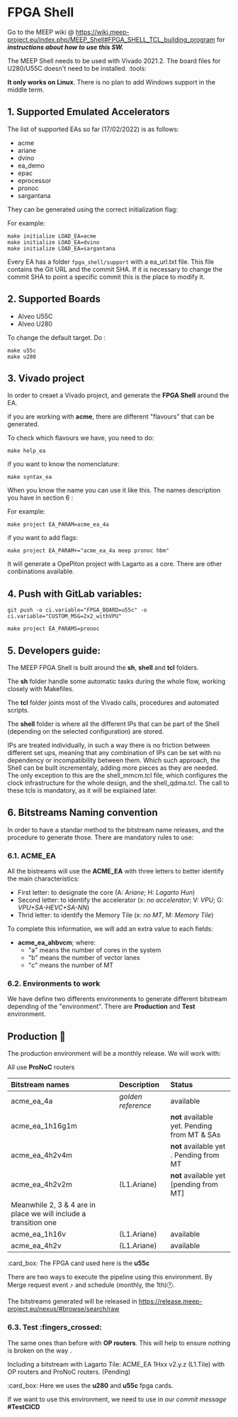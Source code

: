 # FPGA Shell
Go to the MEEP wiki @ https://wiki.meep-project.eu/index.php/MEEP_Shell#FPGA_SHELL_TCL_building_program for **_instructions about how to use this SW._**

The MEEP Shell needs to be used with Vivado 2021.2. The board files for U280/U55C doesn't need to be installed. :tools: 

**It only works on Linux**. There is no plan to add Windows support in the middle term. 

## 1.  Supported Emulated Accelerators

The list of supported EAs so far (17/02/2022) is as follows:

- acme
- ariane
- dvino
- ea_demo
- epac
- eprocessor
- pronoc
- sargantana

They can be generated using the correct initialization flag:

For example:

    make initialize LOAD_EA=acme
    make initialize LOAD_EA=dvino
    make initialize LOAD_EA=sargantana
    
Every EA has a folder  `fpga_shell/support` with a ea_url.txt file. This file contains the Git URL and the commit SHA. If it is necessary to change the commit SHA to point a specific commit this is the place to modify it.
 
## 2.  Supported Boards

- Alveo U55C
- Alveo U280

To change the default target. Do :

    make u55c
    make u280

## 3. Vivado project

In order to creaet a Vivado project, and generate the **FPGA Shell** around the EA. 


if you are working with **acme**, there are different "flavours" that can be generated. 

To check which flavours we have, you need to do:

    make help_ea

if you want to know the nomenclature:

    make syntax_ea

When you know the name you can use it like this. The names description you have in section 6 :

For example:

    make project EA_PARAM=acme_ea_4a

if you want to add flags:

    make project EA_PARAM+="acme_ea_4a meep pronoc hbm"

It will generate a OpePiton project with Lagarto as a core. There are other conbinations available. 



## 4.  Push with GitLab variables:

    git push -o ci.variable="FPGA_BOARD=u55c" -o ci.variable="CUSTOM_MSG=2x2_withVPU"

    make project EA_PARAMS=pronoc


## 5.  Developers guide:

The MEEP FPGA Shell is built around the **sh**, **shell** and **tcl** folders.

The **sh** folder handle some automatic tasks during the whole flow, working closely with Makefiles.

The **tcl** folder joints most of the Vivado calls, procedures and automated scripts.

The **shell** folder is where all the different IPs that can be part of the Shell (depending on the selected configuration) are stored.

IPs are treated individually, in such a way there is no friction between different set ups, meaning that any combination of IPs can be set with no dependency or incompatibility between them. Which such approach, the Shell can be built  incrementaly, adding more pieces as they are needed. The only exception to this are the shell_mmcm.tcl file, which configures the clock infrastructure for the 
whole design, and the shell_qdma.tcl. The call to these tcls is mandatory, as it will be explained later. 


## 6. Bitstreams Naming convention

In order to have a standar method to the bitstream name releases, and the procedure to generate those. There are mandatory rules to use:

### 6.1. ACME_EA

All the bistreams will use the **ACME_EA** with three letters to better identify the main characteristics:

* First letter: to designate the core (A: *Ariane*; H: *Lagarto Hun*)
* Second letter: to identify the accelerator (x: *no accelerator*; V: *VPU*; G: *VPU+SA-HEVC+SA-NN*)
* Thrid letter: to identify the Memory Tile (x: *no MT*, M: *Memory Tile*)

To complete this information, we will add an extra value to each fields:

* **acme_ea_ahbvcm**; where:  
  - "a" means the number of cores in the system
  - "b" means the number of vector lanes
  - "c" means the number of MT
### 6.2. Environments to work

We have define two differents environments to generate different bitstream depending of the "environment". There are **Production** and **Test** environment.
## Production 	:rocket:

The production environment will be a monthly release. We will work with:

All use **ProNoC** routers

| Bitstream names     | Description           | Status           | 
| :-----------------  |:----------------------| :----------------|
|acme_ea_4a      | *golden reference*     | available        |
| acme_ea_1h16g1m | | **not** available yet. Pending from MT & SAs  |
| acme_ea_4h2v4m  |        |**not** available yet . Pending from MT|
| acme_ea_4h2v2m  |(L1.Ariane) |**not** available yet [pending from MT]|
|Meanwhile 2, 3 & 4 are in place we will include a transition one |
| acme_ea_1h16v   |(L1.Ariane)                | available       |
| acme_ea_4h2v    |(L1.Ariane)                | available       |

:card_box: The FPGA card used here is the **u55c**

There are two ways to execute the pipeline using this environment. By Merge request event :arrow_heading_up: and schedule  (monthly, the 1th):clock1:.

The bitstreams generated will be released in  https://release.meep-project.eu/nexus/#browse/search/raw

### 6.3. Test :fingers_crossed:

The same ones than before with **OP routers**. This will help to ensure nothing is broken on the way .

Including a bitstream with Lagarto Tile: ACME_EA 1Hxx v2.y.z (L1.Tile) with OP routers and ProNoC routers. (Pending)

:card_box: Here we uses the **u280** and **u55c** fpga cards.

If we want to use this environment, we need to use in our *commit message* **#TestCICD**